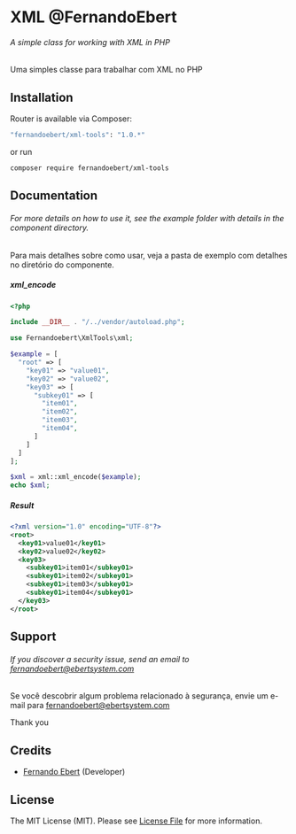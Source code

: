 # XML @FernandoEbert
###### A simple class for working with XML in PHP

Uma simples classe para trabalhar com XML no PHP

## Installation

Router is available via Composer:

```bash
"fernandoebert/xml-tools": "1.0.*"
```

or run

```bash
composer require fernandoebert/xml-tools
```

## Documentation

###### For more details on how to use it, see the example folder with details in the component directory.

Para mais detalhes sobre como usar, veja a pasta de exemplo com detalhes no diretório do componente.



##### xml_encode

```php
<?php

include __DIR__ . "/../vendor/autoload.php";

use Fernandoebert\XmlTools\xml;

$example = [
  "root" => [
    "key01" => "value01",
    "key02" => "value02",
    "key03" => [
      "subkey01" => [
        "item01",
        "item02",
        "item03",
        "item04",
      ]
    ]
  ]    
];

$xml = xml::xml_encode($example);
echo $xml;
```

##### Result
```xml
<?xml version="1.0" encoding="UTF-8"?>
<root>
  <key01>value01</key01>
  <key02>value02</key02>
  <key03>
    <subkey01>item01</subkey01>
    <subkey01>item02</subkey01>
    <subkey01>item03</subkey01>
    <subkey01>item04</subkey01>
  </key03>
</root>
```

## Support

###### If you discover a security issue, send an email to fernandoebert@ebertsystem.com

Se você descobrir algum problema relacionado à segurança, envie um e-mail para fernandoebert@ebertsystem.com

Thank you

## Credits

- [Fernando Ebert](https://github.com/fernandoebert) (Developer)

## License

The MIT License (MIT). Please see [License File](https://github.com/FernandoEbert/xml-tools/blob/main/LICENSE) for more information.
